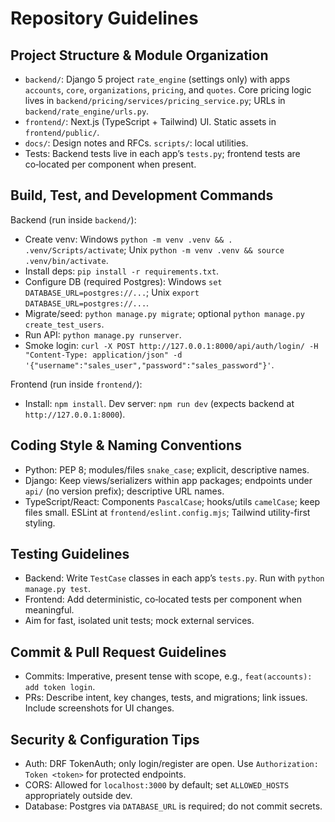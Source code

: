 # Repository Guidelines

## Project Structure & Module Organization
- `backend/`: Django 5 project `rate_engine` (settings only) with apps `accounts`, `core`, `organizations`, `pricing`, and `quotes`. Core pricing logic lives in `backend/pricing/services/pricing_service.py`; URLs in `backend/rate_engine/urls.py`.
- `frontend/`: Next.js (TypeScript + Tailwind) UI. Static assets in `frontend/public/`.
- `docs/`: Design notes and RFCs. `scripts/`: local utilities.
- Tests: Backend tests live in each app’s `tests.py`; frontend tests are co‑located per component when present.

## Build, Test, and Development Commands
Backend (run inside `backend/`):
- Create venv: Windows `python -m venv .venv && . .venv/Scripts/activate`; Unix `python -m venv .venv && source .venv/bin/activate`.
- Install deps: `pip install -r requirements.txt`.
- Configure DB (required Postgres): Windows `set DATABASE_URL=postgres://...`; Unix `export DATABASE_URL=postgres://...`.
- Migrate/seed: `python manage.py migrate`; optional `python manage.py create_test_users`.
- Run API: `python manage.py runserver`.
- Smoke login: `curl -X POST http://127.0.0.1:8000/api/auth/login/ -H "Content-Type: application/json" -d '{"username":"sales_user","password":"sales_password"}'`.

Frontend (run inside `frontend/`):
- Install: `npm install`. Dev server: `npm run dev` (expects backend at `http://127.0.0.1:8000`).

## Coding Style & Naming Conventions
- Python: PEP 8; modules/files `snake_case`; explicit, descriptive names.
- Django: Keep views/serializers within app packages; endpoints under `api/` (no version prefix); descriptive URL names.
- TypeScript/React: Components `PascalCase`; hooks/utils `camelCase`; keep files small. ESLint at `frontend/eslint.config.mjs`; Tailwind utility-first styling.

## Testing Guidelines
- Backend: Write `TestCase` classes in each app’s `tests.py`. Run with `python manage.py test`.
- Frontend: Add deterministic, co‑located tests per component when meaningful.
- Aim for fast, isolated unit tests; mock external services.

## Commit & Pull Request Guidelines
- Commits: Imperative, present tense with scope, e.g., `feat(accounts): add token login`.
- PRs: Describe intent, key changes, tests, and migrations; link issues. Include screenshots for UI changes.

## Security & Configuration Tips
- Auth: DRF TokenAuth; only login/register are open. Use `Authorization: Token <token>` for protected endpoints.
- CORS: Allowed for `localhost:3000` by default; set `ALLOWED_HOSTS` appropriately outside dev.
- Database: Postgres via `DATABASE_URL` is required; do not commit secrets.


